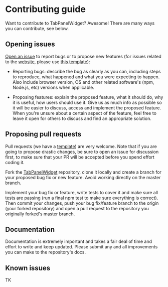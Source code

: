 # Contributing guide

Want to contribute to TabPanelWidget? Awesome! There are many ways you can contribute, see below.

## Opening issues

[Open an issue](https://github.com/tabpanelwidget/tabpanelwidget/issues/new?template=bug_report.md) to report bugs or to propose new features (for issues related to the [website](https://tabpanelwidget.com), please use [this template](https://github.com/tabpanelwidget/tabpanelwidget/issues/new?template=bug_report-for-tabpanelwidget-dot-com.md)):

   * Reporting bugs: describe the bug as clearly as you can, including steps to reproduce, what happened and what you were expecting to happen. Also include browser version, OS and other related software's (npm, Node.js, etc) versions when applicable.

   * Proposing features: explain the proposed feature, what it should do, why it is useful, how users should use it. Give us as much info as possible so it will be easier to discuss, access and implement the proposed feature. When you're unsure about a certain aspect of the feature, feel free to leave it open for others to discuss and find an appropriate solution.

## Proposing pull requests

Pull requests (we have a [template](pull_request_template.md)) are very welcome. Note that if you are going to propose drastic changes, be sure to open an issue for discussion first, to make sure that your PR will be accepted before you spend effort coding it.

Fork the [TabPanelWidget](https://github.com/tabpanelwidget/tabpanelwidget) repository, clone it locally and create a branch for your proposed bug fix or new feature. Avoid working directly on the master branch.

Implement your bug fix or feature, write tests to cover it and make sure all tests are passing (run a final npm test to make sure everything is correct). Then commit your changes, push your bug fix/feature branch to the origin (your forked repository) and open a pull request to the repository you originally forked's master branch.

## Documentation

Documentation is extremely important and takes a fair deal of time and effort to write and keep updated. Please submit any and all improvements you can make to the repository's docs.

## Known issues

TK
